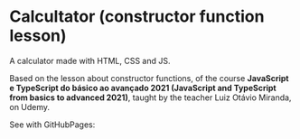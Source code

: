 # Calcultator (constructor function lesson)
A calculator made with HTML, CSS and JS. 

Based on the lesson about constructor functions, of the course **JavaScript e TypeScript do básico ao avançado 2021 (JavaScript and TypeScript from basics to advanced 2021)**, taught by the teacher Luiz Otávio Miranda, on Udemy.

See with GitHubPages:  
